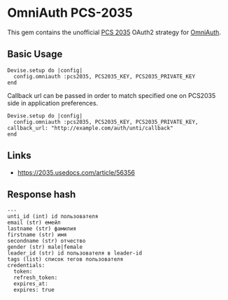 # OmniAuth PCS-2035

This gem contains the unofficial [PCS 2035](https://www.2035.university/) OAuth2 strategy for [OmniAuth](http://github.com/intridea/omniauth).

## Basic Usage

    Devise.setup do |config|
      config.omniauth :pcs2035, PCS2035_KEY, PCS2035_PRIVATE_KEY
    end

Callback url can be passed in order to match specified one on PCS2035 side in application preferences.

    Devise.setup do |config|
      config.omniauth :pcs2035, PCS2035_KEY, PCS2035_PRIVATE_KEY, callback_url: "http://example.com/auth/unti/callback"
    end

## Links

* https://2035.usedocs.com/article/56356

## Response hash

```
---
unti_id (int) id пользователя
email (str) емейл
lastname (str) фамилия
firstname (str) имя
secondname (str) отчество
gender (str) male|female
leader_id (str) id пользователя в leader-id
tags (list) список тегов пользователя
credentials:
  token:
  refresh_token:
  expires_at:
  expires: true
